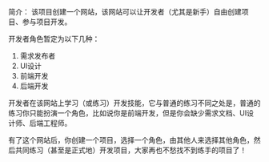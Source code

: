 简介：
该项目创建一个网站，该网站可以让开发者（尤其是新手）自由创建项目、参与项目开发。

开发者角色暂定为以下几种：

1. 需求发布者
2. UI设计
3. 前端开发
4. 后端开发

开发者在该网站上学习（或练习）开发技能，它与普通的练习不同之处是，普通的练习你只能扮演一个角色，比如说你是前端开发，但是你会缺少需求文档、UI设计师、后端工程师。

有了这个网站后，你创建一个项目，选择一个角色，由其他人来选择其他角色，然后共同练习（甚至是正式地）开发项目，大家再也不愁找不到练手的项目了！